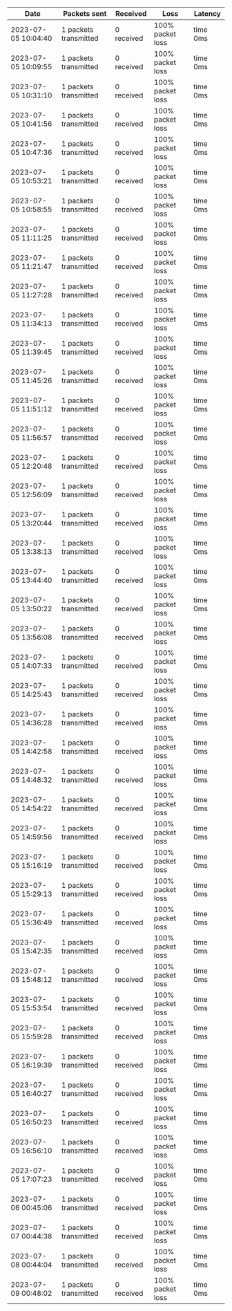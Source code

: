 |**Date**|**Packets sent**|**Received**|**Loss**|**Latency**|
|--|--|--|--|--|
|2023-07-05 10:04:40|1 packets transmitted| 0 received| 100% packet loss| time 0ms |
|2023-07-05 10:09:55|1 packets transmitted| 0 received| 100% packet loss| time 0ms |
|2023-07-05 10:31:10|1 packets transmitted| 0 received| 100% packet loss| time 0ms |
|2023-07-05 10:41:56|1 packets transmitted| 0 received| 100% packet loss| time 0ms |
|2023-07-05 10:47:36|1 packets transmitted| 0 received| 100% packet loss| time 0ms |
|2023-07-05 10:53:21|1 packets transmitted| 0 received| 100% packet loss| time 0ms |
|2023-07-05 10:58:55|1 packets transmitted| 0 received| 100% packet loss| time 0ms |
|2023-07-05 11:11:25|1 packets transmitted| 0 received| 100% packet loss| time 0ms |
|2023-07-05 11:21:47|1 packets transmitted| 0 received| 100% packet loss| time 0ms |
|2023-07-05 11:27:28|1 packets transmitted| 0 received| 100% packet loss| time 0ms |
|2023-07-05 11:34:13|1 packets transmitted| 0 received| 100% packet loss| time 0ms |
|2023-07-05 11:39:45|1 packets transmitted| 0 received| 100% packet loss| time 0ms |
|2023-07-05 11:45:26|1 packets transmitted| 0 received| 100% packet loss| time 0ms |
|2023-07-05 11:51:12|1 packets transmitted| 0 received| 100% packet loss| time 0ms |
|2023-07-05 11:56:57|1 packets transmitted| 0 received| 100% packet loss| time 0ms |
|2023-07-05 12:20:48|1 packets transmitted| 0 received| 100% packet loss| time 0ms |
|2023-07-05 12:56:09|1 packets transmitted| 0 received| 100% packet loss| time 0ms |
|2023-07-05 13:20:44|1 packets transmitted| 0 received| 100% packet loss| time 0ms |
|2023-07-05 13:38:13|1 packets transmitted| 0 received| 100% packet loss| time 0ms |
|2023-07-05 13:44:40|1 packets transmitted| 0 received| 100% packet loss| time 0ms |
|2023-07-05 13:50:22|1 packets transmitted| 0 received| 100% packet loss| time 0ms |
|2023-07-05 13:56:08|1 packets transmitted| 0 received| 100% packet loss| time 0ms |
|2023-07-05 14:07:33|1 packets transmitted| 0 received| 100% packet loss| time 0ms |
|2023-07-05 14:25:43|1 packets transmitted| 0 received| 100% packet loss| time 0ms |
|2023-07-05 14:36:28|1 packets transmitted| 0 received| 100% packet loss| time 0ms |
|2023-07-05 14:42:58|1 packets transmitted| 0 received| 100% packet loss| time 0ms |
|2023-07-05 14:48:32|1 packets transmitted| 0 received| 100% packet loss| time 0ms |
|2023-07-05 14:54:22|1 packets transmitted| 0 received| 100% packet loss| time 0ms |
|2023-07-05 14:59:56|1 packets transmitted| 0 received| 100% packet loss| time 0ms |
|2023-07-05 15:16:19|1 packets transmitted| 0 received| 100% packet loss| time 0ms |
|2023-07-05 15:29:13|1 packets transmitted| 0 received| 100% packet loss| time 0ms |
|2023-07-05 15:36:49|1 packets transmitted| 0 received| 100% packet loss| time 0ms |
|2023-07-05 15:42:35|1 packets transmitted| 0 received| 100% packet loss| time 0ms |
|2023-07-05 15:48:12|1 packets transmitted| 0 received| 100% packet loss| time 0ms |
|2023-07-05 15:53:54|1 packets transmitted| 0 received| 100% packet loss| time 0ms |
|2023-07-05 15:59:28|1 packets transmitted| 0 received| 100% packet loss| time 0ms |
|2023-07-05 16:19:39|1 packets transmitted| 0 received| 100% packet loss| time 0ms |
|2023-07-05 16:40:27|1 packets transmitted| 0 received| 100% packet loss| time 0ms |
|2023-07-05 16:50:23|1 packets transmitted| 0 received| 100% packet loss| time 0ms |
|2023-07-05 16:56:10|1 packets transmitted| 0 received| 100% packet loss| time 0ms |
|2023-07-05 17:07:23|1 packets transmitted| 0 received| 100% packet loss| time 0ms |
|2023-07-06 00:45:06|1 packets transmitted| 0 received| 100% packet loss| time 0ms |
|2023-07-07 00:44:38|1 packets transmitted| 0 received| 100% packet loss| time 0ms |
|2023-07-08 00:44:04|1 packets transmitted| 0 received| 100% packet loss| time 0ms |
|2023-07-09 00:48:02|1 packets transmitted| 0 received| 100% packet loss| time 0ms |
